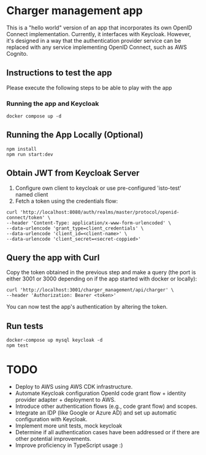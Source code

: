 # Charger management app

This is a "hello world" version of an app that incorporates its own OpenID Connect implementation. Currently, it interfaces with Keycloak. However, it's designed in a way that the authentication provider service can be replaced with any service implementing OpenID Connect, such as AWS Cognito.

## Instructions to test the app

Please execute the following steps to be able to play with the app

### Running the app and Keycloak
```
docker compose up -d
```

## Running the App Locally (Optional)
```
npm install
npm run start:dev
```

## Obtain JWT from Keycloak Server

1. Configure own client to keycloak or use pre-configured 'isto-test' named client
2. Fetch a token using the credentials flow:
```
curl 'http://localhost:8080/auth/realms/master/protocol/openid-connect/token' \
--header 'Content-Type: application/x-www-form-urlencoded' \
--data-urlencode 'grant_type=client_credentials' \
--data-urlencode 'client_id=<client-name>' \
--data-urlencode 'client_secret=<secret-coppied>'
```
## Query the app with Curl
Copy the token obtained in the previous step and make a query (the port is either 3001 or 3000 depending on if the app started with docker or locally):
```
curl 'http://localhost:3001/charger_management/api/charger' \
--header 'Authorization: Bearer <token>'
```
You can now test the app's authentication by altering the token.

## Run tests
```
docker-compose up mysql keycloak -d
npm test
```

# TODO
- Deploy to AWS using AWS CDK infrastructure.
- Automate Keycloak configuration OpenId code grant flow + identity provider adapter + deployment to AWS.
- Introduce other authentication flows (e.g., code grant flow) and scopes.
- Integrate an IDP (like Google or Azure AD) and set up automatic configuration with Keycloak.
- Implement more unit tests, mock keycloak
- Determine if all authentication cases have been addressed or if there are other potential improvements.
- Improve proficiency in TypeScript usage :)
